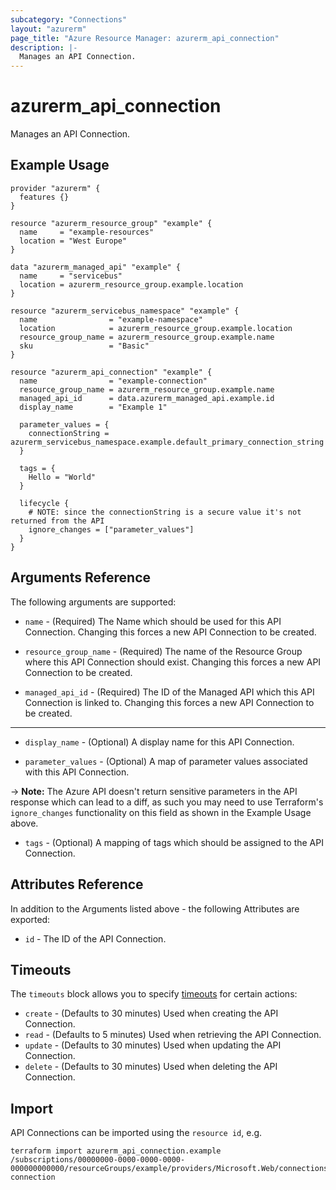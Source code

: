 ```yaml
---
subcategory: "Connections"
layout: "azurerm"
page_title: "Azure Resource Manager: azurerm_api_connection"
description: |-
  Manages an API Connection.
---
```


# azurerm_api_connection

Manages an API Connection.

## Example Usage

```hcl
provider "azurerm" {
  features {}
}

resource "azurerm_resource_group" "example" {
  name     = "example-resources"
  location = "West Europe"
}

data "azurerm_managed_api" "example" {
  name     = "servicebus"
  location = azurerm_resource_group.example.location
}

resource "azurerm_servicebus_namespace" "example" {
  name                = "example-namespace"
  location            = azurerm_resource_group.example.location
  resource_group_name = azurerm_resource_group.example.name
  sku                 = "Basic"
}

resource "azurerm_api_connection" "example" {
  name                = "example-connection"
  resource_group_name = azurerm_resource_group.example.name
  managed_api_id      = data.azurerm_managed_api.example.id
  display_name        = "Example 1"

  parameter_values = {
    connectionString = azurerm_servicebus_namespace.example.default_primary_connection_string
  }

  tags = {
    Hello = "World"
  }

  lifecycle {
    # NOTE: since the connectionString is a secure value it's not returned from the API
    ignore_changes = ["parameter_values"]
  }
}
```

## Arguments Reference

The following arguments are supported:

* `name` - (Required) The Name which should be used for this API Connection. Changing this forces a new API Connection to be created.

* `resource_group_name` - (Required) The name of the Resource Group where this API Connection should exist. Changing this forces a new API Connection to be created.

* `managed_api_id` - (Required) The ID of the Managed API which this API Connection is linked to. Changing this forces a new API Connection to be created.

---

* `display_name` - (Optional) A display name for this API Connection.

* `parameter_values` - (Optional) A map of parameter values associated with this API Connection.

-> **Note:** The Azure API doesn't return sensitive parameters in the API response which can lead to a diff, as such you may need to use Terraform's `ignore_changes` functionality on this field as shown in the Example Usage above.

* `tags` - (Optional) A mapping of tags which should be assigned to the API Connection.

## Attributes Reference

In addition to the Arguments listed above - the following Attributes are exported:

* `id` - The ID of the API Connection.

## Timeouts

The `timeouts` block allows you to specify [timeouts](https://www.terraform.io/language/resources/syntax#operation-timeouts) for certain actions:

* `create` - (Defaults to 30 minutes) Used when creating the API Connection.
* `read` - (Defaults to 5 minutes) Used when retrieving the API Connection.
* `update` - (Defaults to 30 minutes) Used when updating the API Connection.
* `delete` - (Defaults to 30 minutes) Used when deleting the API Connection.

## Import

API Connections can be imported using the `resource id`, e.g.

```shell
terraform import azurerm_api_connection.example /subscriptions/00000000-0000-0000-0000-000000000000/resourceGroups/example/providers/Microsoft.Web/connections/example-connection
```
